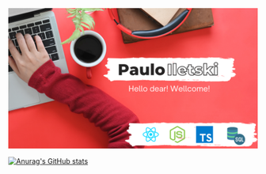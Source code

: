 <a href="https://www.linkedin.com/in/pauloiletski/">
    <img src="https://github.com/PauloIletski/pauloiletski1/blob/main/githubheader.png"/>
</a>

[![Anurag's GitHub stats](https://github-readme-stats.vercel.app/api?username=PauloIletski&show_icons=true)](https://github.com/PauloIletski/github-readme-stats)
